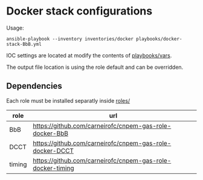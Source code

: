 # Docker stack configurations

Usage:

```command
ansible-playbook --inventory inventories/docker playbooks/docker-stack-BbB.yml
```

IOC settings are located at modify the contents of [playbooks/vars](playbooks/vars).

The output file location is using the role default and can be overridden.

## Dependencies

Each role must be installed separatly inside [roles/](roles/)

| role   | url                                                        |
| ------ | ---------------------------------------------------------- |
| BbB    | https://github.com/carneirofc/cnpem-gas-role-docker-BbB    |
| DCCT   | https://github.com/carneirofc/cnpem-gas-role-docker-DCCT   |
| timing | https://github.com/carneirofc/cnpem-gas-role-docker-timing |

